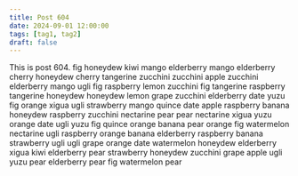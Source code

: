 ```yaml
---
title: Post 604
date: 2024-09-01 12:00:00
tags: [tag1, tag2]
draft: false
---
```

This is post 604.
fig
honeydew
kiwi
mango
elderberry
mango
elderberry
cherry
honeydew
cherry
tangerine
zucchini
zucchini
apple
zucchini
elderberry
mango
ugli
fig
raspberry
lemon
zucchini
fig
tangerine
raspberry
tangerine
honeydew
honeydew
lemon
grape
zucchini
elderberry
date
yuzu
fig
orange
xigua
ugli
strawberry
mango
quince
date
apple
raspberry
banana
honeydew
raspberry
zucchini
nectarine
pear
pear
nectarine
xigua
yuzu
orange
date
ugli
yuzu
fig
quince
orange
banana
pear
orange
fig
watermelon
nectarine
ugli
raspberry
orange
banana
elderberry
raspberry
banana
strawberry
ugli
ugli
grape
orange
date
watermelon
honeydew
elderberry
xigua
kiwi
elderberry
pear
strawberry
honeydew
zucchini
grape
apple
ugli
yuzu
pear
elderberry
pear
fig
watermelon
pear
